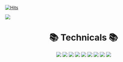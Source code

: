 [![Hits](https://hits.seeyoufarm.com/api/count/incr/badge.svg?url=https%3A%2F%2Fgithub.com%2Fhajuchan%2F&count_bg=%2379C83D&title_bg=%23555555&icon=apple.svg&icon_color=%23E7E7E7&title=Hello&edge_flat=false)](https://github.com/hajuchan.com)

<img src="https://capsule-render.vercel.app/api?type=waving&color=auto&height=300&section=header&text=Olfactory%20Evolution⚡️&fontSize=60&animation=fadeIn&fontAlignY=38&desc=For%20a%20Digital%20olfaction!&descAlignY=51&descAlign=62"/>


<div align=center><h1>📚 Technicals 📚</h1></div>
<div align=center> 
  <img src="https://img.shields.io/badge/python-3776AB?style=for-the-badge&logo=python&logoColor=white">
  <img src="https://img.shields.io/badge/c++-00599C?style=for-the-badge&logo=c&logoColor=white">
  <img src="https://img.shields.io/badge/-C%23-000000?logo=Csharp&style=flat&logoColor=white">
  <img src="https://img.shields.io/badge/mysql-4479A1?style=for-the-badge&logo=mysql&logoColor=white">
  <img src="https://img.shields.io/badge/mariaDB-003545?style=for-the-badge&logo=mariaDB&logoColor=white">
  <img src="https://img.shields.io/badge/linux-FCC624?style=for-the-badge&logo=linux&logoColor=black">
  <img src="https://img.shields.io/badge/github-181717?style=for-the-badge&logo=github&logoColor=white">
  <img src="https://img.shields.io/badge/Slack-4A154B?style=for-the-badge&logo=Slack&logoColor=white">
  <img src="https://img.shields.io/badge/Notion-000000?style=for-the-badge&logo=Notion&logoColor=white">

